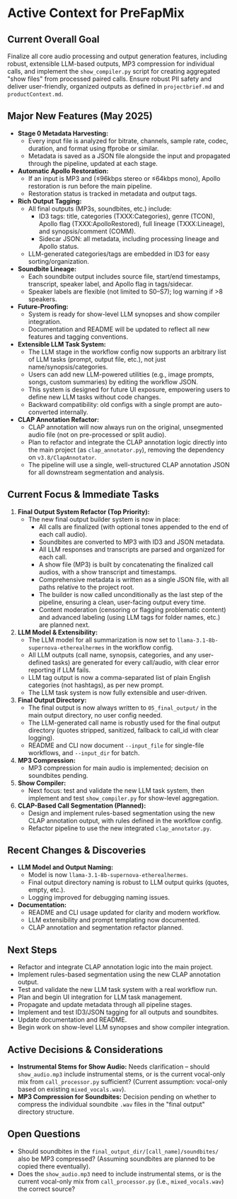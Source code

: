 # Active Context for PreFapMix

## Current Overall Goal

Finalize all core audio processing and output generation features, including robust, extensible LLM-based outputs, MP3 compression for individual calls, and implement the `show_compiler.py` script for creating aggregated "show files" from processed paired calls. Ensure robust PII safety and deliver user-friendly, organized outputs as defined in `projectbrief.md` and `productContext.md`.

## Major New Features (May 2025)

- **Stage 0 Metadata Harvesting:**
  - Every input file is analyzed for bitrate, channels, sample rate, codec, duration, and format using ffprobe or similar.
  - Metadata is saved as a JSON file alongside the input and propagated through the pipeline, updated at each stage.
- **Automatic Apollo Restoration:**
  - If an input is MP3 and (≤96kbps stereo or ≤64kbps mono), Apollo restoration is run before the main pipeline.
  - Restoration status is tracked in metadata and output tags.
- **Rich Output Tagging:**
  - All final outputs (MP3s, soundbites, etc.) include:
    - ID3 tags: title, categories (TXXX:Categories), genre (TCON), Apollo flag (TXXX:ApolloRestored), full lineage (TXXX:Lineage), and synopsis/comment (COMM).
    - Sidecar JSON: all metadata, including processing lineage and Apollo status.
  - LLM-generated categories/tags are embedded in ID3 for easy sorting/organization.
- **Soundbite Lineage:**
  - Each soundbite output includes source file, start/end timestamps, transcript, speaker label, and Apollo flag in tags/sidecar.
  - Speaker labels are flexible (not limited to S0–S7); log warning if >8 speakers.
- **Future-Proofing:**
  - System is ready for show-level LLM synopses and show compiler integration.
  - Documentation and README will be updated to reflect all new features and tagging conventions.
- **Extensible LLM Task System:**
  - The LLM stage in the workflow config now supports an arbitrary list of LLM tasks (prompt, output file, etc.), not just name/synopsis/categories.
  - Users can add new LLM-powered utilities (e.g., image prompts, songs, custom summaries) by editing the workflow JSON.
  - This system is designed for future UI exposure, empowering users to define new LLM tasks without code changes.
  - Backward compatibility: old configs with a single prompt are auto-converted internally.
- **CLAP Annotation Refactor:**
  - CLAP annotation will now always run on the original, unsegmented audio file (not on pre-processed or split audio).
  - Plan to refactor and integrate the CLAP annotation logic directly into the main project (as `clap_annotator.py`), removing the dependency on `v3.8/ClapAnnotator`.
  - The pipeline will use a single, well-structured CLAP annotation JSON for all downstream segmentation and analysis.

## Current Focus & Immediate Tasks

1.  **Final Output System Refactor (Top Priority):**
    *   The new final output builder system is now in place:
        - All calls are finalized (with optional tones appended to the end of each call audio).
        - Soundbites are converted to MP3 with ID3 and JSON metadata.
        - All LLM responses and transcripts are parsed and organized for each call.
        - A show file (MP3) is built by concatenating the finalized call audios, with a show transcript and timestamps.
        - Comprehensive metadata is written as a single JSON file, with all paths relative to the project root.
        - The builder is now called unconditionally as the last step of the pipeline, ensuring a clean, user-facing output every time.
        - Content moderation (censoring or flagging problematic content) and advanced labeling (using LLM tags for folder names, etc.) are planned next.
2.  **LLM Model & Extensibility:**
    *   The LLM model for all summarization is now set to `llama-3.1-8b-supernova-etherealhermes` in the workflow config.
    *   All LLM outputs (call name, synopsis, categories, and any user-defined tasks) are generated for every call/audio, with clear error reporting if LLM fails.
    *   LLM tag output is now a comma-separated list of plain English categories (not hashtags), as per new prompt.
    *   The LLM task system is now fully extensible and user-driven.
3.  **Final Output Directory:**
    *   The final output is now always written to `05_final_output/` in the main output directory, no user config needed.
    *   The LLM-generated call name is robustly used for the final output directory (quotes stripped, sanitized, fallback to call_id with clear logging).
    *   README and CLI now document `--input_file` for single-file workflows, and `--input_dir` for batch.
4.  **MP3 Compression:**
    *   MP3 compression for main audio is implemented; decision on soundbites pending.
5.  **Show Compiler:**
    *   Next focus: test and validate the new LLM task system, then implement and test `show_compiler.py` for show-level aggregation.
6.  **CLAP-Based Call Segmentation (Planned):**
    *   Design and implement rules-based segmentation using the new CLAP annotation output, with rules defined in the workflow config.
    *   Refactor pipeline to use the new integrated `clap_annotator.py`.

## Recent Changes & Discoveries

*   **LLM Model and Output Naming:**
    *   Model is now `llama-3.1-8b-supernova-etherealhermes`.
    *   Final output directory naming is robust to LLM output quirks (quotes, empty, etc.).
    *   Logging improved for debugging naming issues.
*   **Documentation:**
    *   README and CLI usage updated for clarity and modern workflow.
    *   LLM extensibility and prompt templating now documented.
    *   CLAP annotation and segmentation refactor planned.

## Next Steps

- Refactor and integrate CLAP annotation logic into the main project.
- Implement rules-based segmentation using the new CLAP annotation output.
- Test and validate the new LLM task system with a real workflow run.
- Plan and begin UI integration for LLM task management.
- Propagate and update metadata through all pipeline stages.
- Implement and test ID3/JSON tagging for all outputs and soundbites.
- Update documentation and README.
- Begin work on show-level LLM synopses and show compiler integration.

## Active Decisions & Considerations

*   **Instrumental Stems for Show Audio:** Needs clarification – should `show_audio.mp3` include instrumental stems, or is the current vocal-only mix from `call_processor.py` sufficient? (Current assumption: vocal-only based on existing `mixed_vocals.wav`).
*   **MP3 Compression for Soundbites:** Decision pending on whether to compress the individual soundbite `.wav` files in the "final output" directory structure.

## Open Questions

*   Should soundbites in the `final_output_dir/[call_name]/soundbites/` also be MP3 compressed? (Assuming soundbites are planned to be copied there eventually).
*   Does the `show_audio.mp3` need to include instrumental stems, or is the current vocal-only mix from `call_processor.py` (i.e., `mixed_vocals.wav`) the correct source?